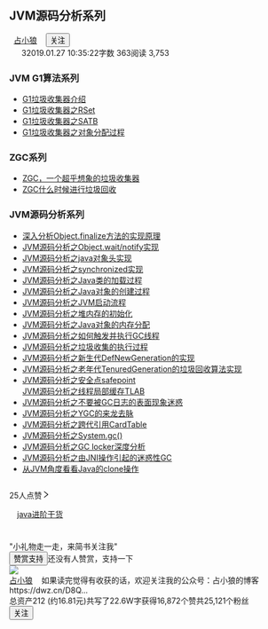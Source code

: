 <section class="ouvJEz"><h1 class="_1RuRku">JVM源码分析系列</h1><div class="rEsl9f"><div class="_2mYfmT"><a class="_1OhGeD" href="/u/90ab66c248e6" target="_blank" rel="noopener noreferrer"><img class="_13D2Eh" src="https://upload.jianshu.io/users/upload_avatars/2184951/e504c85fb1dc.jpg?imageMogr2/auto-orient/strip|imageView2/1/w/96/h/96/format/webp" alt=""></a><div style="margin-left: 8px;"><div class="_3U4Smb"><span class="FxYr8x"><a class="_1OhGeD" href="/u/90ab66c248e6" target="_blank" rel="noopener noreferrer">占小狼</a></span><a class="_2edyx1 _1OhGeD" href="http://www.jianshu.com/p/d1d89ed69098" target="_blank" rel="noopener noreferrer"><img class="_1_2JEL" src="https://upload.jianshu.io/user_badge/11f8cfa8-ec9f-4f82-be92-d6a39f61b5c1" alt="  " style="width: 16px; height: 16px; min-width: 16px; min-height: 16px;"></a><button data-locale="zh-CN" type="button" class="_3kba3h _1OyPqC _3Mi9q9 _34692-"><span>关注</span></button></div><div class="s-dsoj"><span class="_3tCVn5"><i aria-label="ic-diamond" class="anticon"><svg width="1em" height="1em" fill="currentColor" aria-hidden="true" focusable="false" class=""><use xlink:href="#ic-diamond"></use></svg></i><span>3</span></span><time datetime="2019-01-27T02:35:22.000Z">2019.01.27 10:35:22</time><span>字数 363</span><span>阅读 3,753</span></div></div></div></div>
<article class="_2rhmJa"><div class="image-package">

<h1>JVM G1算法系列</h1>
<ul>
<li><a href="https://www.jianshu.com/p/0f1f5adffdc1" target="_blank">G1垃圾收集器介绍</a></li>
<li><a href="https://www.jianshu.com/p/870abddaba41" target="_blank">G1垃圾收集器之RSet</a></li>
<li><a href="https://www.jianshu.com/p/9e70097807ba" target="_blank">G1垃圾收集器之SATB</a></li>
<li><a href="https://www.jianshu.com/p/a0efa489b99f" target="_blank">G1垃圾收集器之对象分配过程</a></li>
</ul>
<h1>ZGC系列</h1>
<ul>
<li><a href="https://www.jianshu.com/p/6f89fd5842bf" target="_blank">ZGC，一个超乎想象的垃圾收集器</a></li>
<li><a href="https://www.jianshu.com/p/b5fb06ffbb90" target="_blank">ZGC什么时候进行垃圾回收</a></li>
</ul>
<h1>JVM源码分析系列</h1>
<ul>
<li><a href="https://www.jianshu.com/p/9d2788fffd5f" target="_blank">深入分析Object.finalize方法的实现原理</a></li>
<li><a href="https://www.jianshu.com/p/f4454164c017" target="_blank">JVM源码分析之Object.wait/notify实现</a></li>
<li><a href="https://www.jianshu.com/p/9c19eb0ea4d8" target="_blank">JVM源码分析之java对象头实现</a></li>
<li><a href="https://www.jianshu.com/p/c5058b6fe8e5" target="_blank">JVM源码分析之synchronized实现</a></li>
<li><a href="https://www.jianshu.com/p/252e27863822" target="_blank">JVM源码分析之Java类的加载过程</a></li>
<li><a href="https://www.jianshu.com/p/0009aaac16ed" target="_blank">JVM源码分析之Java对象的创建过程</a></li>
<li><a href="https://www.jianshu.com/p/b91258bc08ac" target="_blank">JVM源码分析之JVM启动流程</a></li>
<li><a href="https://www.jianshu.com/p/0f7bed2df952" target="_blank">JVM源码分析之堆内存的初始化</a></li>
<li><a href="https://www.jianshu.com/p/e56c808b6c8a" target="_blank">JVM源码分析之Java对象的内存分配</a></li>
<li><a href="https://www.jianshu.com/p/1544d3011ddb" target="_blank">JVM源码分析之如何触发并执行GC线程</a></li>
<li><a href="https://www.jianshu.com/p/04eff13f3707" target="_blank">JVM源码分析之垃圾收集的执行过程</a></li>
<li><a href="https://www.jianshu.com/p/2b64294fa1bd" target="_blank">JVM源码分析之新生代DefNewGeneration的实现</a></li>
<li><a href="https://www.jianshu.com/p/29c20f0684d0" target="_blank">JVM源码分析之老年代TenuredGeneration的垃圾回收算法实现</a></li>
<li>
<a href="https://www.jianshu.com/p/c79c5e02ebe6" target="_blank">JVM源码分析之安全点safepoint</a><br>
<a href="https://www.jianshu.com/p/cd85098cca39" target="_blank">JVM源码分析之线程局部缓存TLAB</a>
</li>
<li><a href="https://www.jianshu.com/p/1f2fd54808e2" target="_blank">JVM源码分析之不要被GC日志的表面现象迷惑</a></li>
<li><a href="https://www.jianshu.com/p/9af1a63a33c3" target="_blank">JVM源码分析之YGC的来龙去脉</a></li>
<li><a href="https://www.jianshu.com/p/5037459097ee" target="_blank">JVM源码分析之跨代引用CardTable</a></li>
<li><a href="https://www.jianshu.com/p/be8740726cef" target="_blank">JVM源码分析之System.gc()</a></li>
<li><a href="https://www.jianshu.com/p/6d664f026508" target="_blank">JVM源码分析之GC locker深度分析</a></li>
<li><a href="https://www.jianshu.com/p/94bd5864f89c" target="_blank">JVM源码分析之由JNI操作引起的迷惑性GC</a></li>
<li><a href="https://www.jianshu.com/p/309f80f33190" target="_blank">从JVM角度看看Java的clone操作</a></li>
</ul>
</article>
<div></div><div class="_1kCBjS"><div class="_18vaTa"><div class="_3BUZPB"><div class="_2Bo4Th" role="button" tabindex="-1" aria-label="给文章点赞"><i aria-label="ic-like" class="anticon"><svg width="1em" height="1em" fill="currentColor" aria-hidden="true" focusable="false" class=""><use xlink:href="#ic-like"></use></svg></i></div><span class="_1LOh_5" role="button" tabindex="-1" aria-label="查看点赞列表">25人点赞<i aria-label="icon: right" class="anticon anticon-right"><svg viewBox="64 64 896 896" focusable="false" class="" data-icon="right" width="1em" height="1em" fill="currentColor" aria-hidden="true"><path d="M765.7 486.8L314.9 134.7A7.97 7.97 0 0 0 302 141v77.3c0 4.9 2.3 9.6 6.1 12.6l360 281.1-360 281.1c-3.9 3-6.1 7.7-6.1 12.6V883c0 6.7 7.7 10.4 12.9 6.3l450.8-352.1a31.96 31.96 0 0 0 0-50.4z"></path></svg></i></span></div><div class="_3BUZPB"><div class="_2Bo4Th" role="button" tabindex="-1"><i aria-label="ic-dislike" class="anticon"><svg width="1em" height="1em" fill="currentColor" aria-hidden="true" focusable="false" class=""><use xlink:href="#ic-dislike"></use></svg></i></div></div></div><div class="_18vaTa"><a class="_3BUZPB _1x1ok9 _1OhGeD" href="/nb/4893857" target="_blank" rel="noopener noreferrer"><i aria-label="ic-notebook" class="anticon"><svg width="1em" height="1em" fill="currentColor" aria-hidden="true" focusable="false" class=""><use xlink:href="#ic-notebook"></use></svg></i><span>java进阶干货</span></a><div class="_3BUZPB ant-dropdown-trigger"><div class="_2Bo4Th"><i aria-label="ic-others" class="anticon"><svg width="1em" height="1em" fill="currentColor" aria-hidden="true" focusable="false" class=""><use xlink:href="#ic-others"></use></svg></i></div></div></div></div><div class="_19DgIp" style="margin-top:24px;margin-bottom:24px"></div><div class="_13lIbp"><div class="_191KSt">"小礼物走一走，来简书关注我"</div><button type="button" class="_1OyPqC _3Mi9q9 _2WY0RL _1YbC5u"><span>赞赏支持</span></button><span class="_3zdmIj">还没有人赞赏，支持一下</span></div><div class="d0hShY"><a class="_1OhGeD" href="/u/90ab66c248e6" target="_blank" rel="noopener noreferrer"><img class="_27NmgV" src="https://upload.jianshu.io/users/upload_avatars/2184951/e504c85fb1dc.jpg?imageMogr2/auto-orient/strip|imageView2/1/w/100/h/100/format/webp" alt="  "></a><div class="Uz-vZq"><div class="Cqpr1X"><a class="HC3FFO _1OhGeD" href="/u/90ab66c248e6" title="占小狼" target="_blank" rel="noopener noreferrer">占小狼</a><a class="_2edyx1 _3GlyHK _1OhGeD" href="http://www.jianshu.com/p/d1d89ed69098" target="_blank" rel="noopener noreferrer"><img class="_1_2JEL" src="https://upload.jianshu.io/user_badge/11f8cfa8-ec9f-4f82-be92-d6a39f61b5c1" alt="  " style="width: 16px; height: 16px; min-width: 16px; min-height: 16px;"></a><span class="_2WEj6j" title="如果读完觉得有收获的话，欢迎关注我的公众号：占小狼的博客 https://dwz.cn/D8Q...">如果读完觉得有收获的话，欢迎关注我的公众号：占小狼的博客 https://dwz.cn/D8Q...</span></div><div class="lJvI3S"><span>总资产212 (约16.81元)</span><span>共写了22.6W字</span><span>获得16,872个赞</span><span>共25,121个粉丝</span></div></div><button data-locale="zh-CN" type="button" class="_1OyPqC _3Mi9q9"><span>关注</span></button></div></section>
